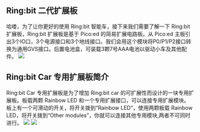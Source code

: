 ﻿## Ring:bit  二代扩展板
哈喽，为了让你更好的使用 Ring:bit 智能车，接下来我们需要了解一下 Ring:bit 扩展板，Ring:bit 扩展板是基于 Pico:ed 的简易扩展电路板。从 Pico:ed 主板引出3个IO口，3个电源接口和3个地线接口。我们会用这个模块将P0/P1/P2接口转换为通用GVS接口。后置电池盒，可装载3颗7号AAA电池以驱动小车及其他配件。
![](https://wiki-media-ef.oss-cn-hongkong.aliyuncs.com//images/board01.png)
## Ring:bit Car 专用扩展板简介
Ring:bit Car 专用扩展板是为了增加 Ring:bit car 的可扩展性而设计的一块专用扩展板。板载两颗 Rainbow LED  和一个专用扩展接口，可以连接专用扩展模块。
板上有一个可滑动的开关，将开关拨到“Rainbow LED”，使用两颗板载 Rainbow LED，将开关拨到“Other modules”，你就可以连接其他专用模块,两者不可同时进行。
![](https://wiki-media-ef.oss-cn-hongkong.aliyuncs.com//images/board02.png)
![](https://wiki-media-ef.oss-cn-hongkong.aliyuncs.com//images/board03.png)
